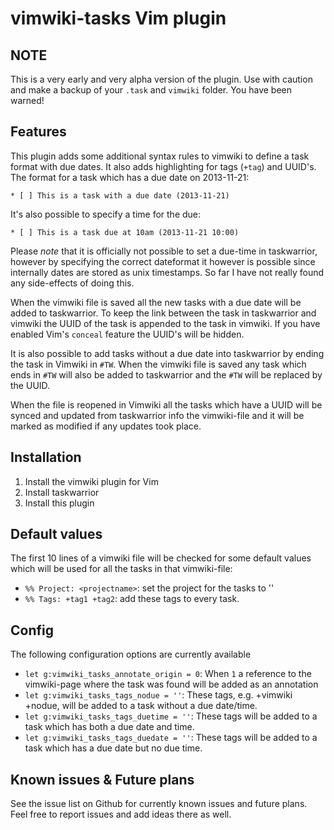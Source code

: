 # vimwiki-tasks Vim plugin

## NOTE
This is a very early and very alpha version of the plugin. Use with caution and make a backup of
your `.task` and `vimwiki` folder. You have been warned!

## Features
This plugin adds some additional syntax rules to vimwiki to define a task format with due dates. It
also adds highlighting for tags (`+tag`) and UUID's. The format for a task which has a due date on
2013-11-21:

    * [ ] This is a task with a due date (2013-11-21)

It's also possible to specify a time for the due:

    * [ ] This is a task due at 10am (2013-11-21 10:00)

Please *note* that it is officially not possible to set a due-time in taskwarrior, however by
specifying the correct dateformat it however is possible since internally dates are stored as unix
timestamps. So far I have not really found any side-effects of doing this.

When the vimwiki file is saved all the new tasks with a due date will be added to taskwarrior. To
keep the link between the task in taskwarrior and vimwiki the UUID of the task is appended to the
task in vimwiki. If you have enabled Vim's `conceal` feature the UUID's will be hidden.

It is also possible to add tasks without a due date into taskwarrior by ending the task in Vimwiki
in `#TW`. When the vimwiki file is saved any task which ends in `#TW` will also be added to
taskwarrior and the `#TW` will be replaced by the UUID.

When the file is reopened in Vimwiki all the tasks which have a UUID will be synced and updated from
taskwarrior info the vimwiki-file and it will be marked as modified if any updates took place.

## Installation
1. Install the vimwiki plugin for Vim
1. Install taskwarrior
1. Install this plugin

## Default values
The first 10 lines of a vimwiki file will be checked for some default values which will be used for
all the tasks in that vimwiki-file:

* `%% Project: <projectname>`: set the project for the tasks to '<projectname>'
* `%% Tags: +tag1 +tag2`: add these tags to every task.

## Config
The following configuration options are currently available

* `let g:vimwiki_tasks_annotate_origin = 0`: When `1` a reference to the vimwiki-page where the task
was found will be added as an annotation
* `let g:vimwiki_tasks_tags_nodue = ''`: These tags, e.g. +vimwiki +nodue, will be added to a task
without a due date/time.
* `let g:vimwiki_tasks_tags_duetime = ''`: These tags will be added to a task which has both a due
date and time.
* `let g:vimwiki_tasks_tags_duedate = ''`: These tags will be added to a task which has a due date
but no due time.

## Known issues & Future plans
See the issue list on Github for currently known issues and future plans. Feel free to report issues and add ideas there as well.
